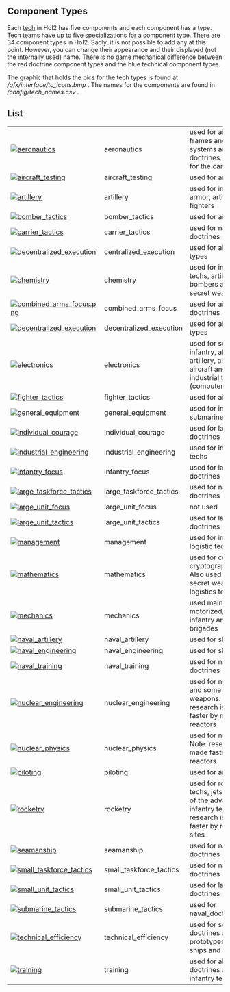 ##  Component Types 

Each [tech](/wiki/Tech_Tree "Tech Tree") in HoI2 has five components and
each component has a type. [Tech
teams](/wiki/Tech_Teams_by_Country "Tech Teams by Country") have up to
five specializations for a component type. There are 34 component types
in HoI2. Sadly, it is not possible to add any at this point. However,
you can change their appearance and their displayed (not the internally
used) name. There is no game mechanical difference between the red
doctrine component types and the blue technical component types.

The graphic that holds the pics for the tech types is found at
*/gfx/interface/tc_icons.bmp* . The names for the components are found
in */config/tech_names.csv* .

##  List 

|                                                                                                                                          |                         |                                                                                                                           |
|------------------------------------------------------------------------------------------------------------------------------------------|-------------------------|---------------------------------------------------------------------------------------------------------------------------|
| [![aeronautics](/images/a/a1/Aeronautics.png)](/wiki/File:Aeronautics.png "aeronautics")                                                 | aeronautics             | used for aircraft frames and propulsion systems and some air doctrines. Also used for the carrier techs.                  |
| [![aircraft_testing](/images/8/87/Aircraft_testing.png)](/wiki/File:Aircraft_testing.png "aircraft_testing")                             | aircraft_testing        | used for air doctrines                                                                                                    |
| [![artillery](/images/d/d8/Artillery.png)](/wiki/File:Artillery.png "artillery")                                                         | artillery               | used for infantry, armor, artillery and fighters                                                                          |
| [![bomber_tactics](/images/2/26/Bomber_tactics.png)](/wiki/File:Bomber_tactics.png "bomber_tactics")                                     | bomber_tactics          | used for air doctrines                                                                                                    |
| [![carrier_tactics](/images/e/e9/Carrier_tactics.png)](/wiki/File:Carrier_tactics.png "carrier_tactics")                                 | carrier_tactics         | used for naval doctrines                                                                                                  |
| [![decentralized_execution](/images/b/bc/Centralized_execution.png)](/wiki/File:Centralized_execution.png "decentralized_execution")     | centralized_execution   | used for all doctrine types                                                                                               |
| [![chemistry](/images/1/19/Chemistry.png)](/wiki/File:Chemistry.png "chemistry")                                                         | chemistry               | used for industrial techs, artillery, bombers and some secret weapons                                                     |
| [![combined_arms_focus.png](/images/f/f8/Combined_arms_focus.png)](/wiki/File:Combined_arms_focus.png "combined_arms_focus.png")         | combined_arms_focus     | used for air and land doctrines                                                                                           |
| [![decentralized_execution](/images/0/0d/Decentralized_execution.png)](/wiki/File:Decentralized_execution.png "decentralized_execution") | decentralized_execution | used for all doctrine types                                                                                               |
| [![electronics](/images/d/dd/Electronics.png)](/wiki/File:Electronics.png "electronics")                                                 | electronics             | used for some infantry, all armor and artillery, all ship and aircraft and some industrial techs (computers, radar)       |
| [![fighter_tactics](/images/8/8a/Fighter_tactics.png)](/wiki/File:Fighter_tactics.png "fighter_tactics")                                 | fighter_tactics         | used for air doctrines                                                                                                    |
| [![general_equipment](/images/2/20/General_equipment.png)](/wiki/File:General_equipment.png "general_equipment")                         | general_equipment       | used for infantry and submarine techs                                                                                     |
| [![individual_courage](/images/3/38/Individual_courage.png)](/wiki/File:Individual_courage.png "individual_courage")                     | individual_courage      | used for land doctrines                                                                                                   |
| [![industrial_engineering](/images/7/79/Industrial_engineering.png)](/wiki/File:Industrial_engineering.png "industrial_engineering")     | industrial_engineering  | used for industry techs                                                                                                   |
| [![infantry_focus](/images/b/be/Infantry_focus.png)](/wiki/File:Infantry_focus.png "infantry_focus")                                     | infantry_focus          | used for land doctrines                                                                                                   |
| [![large_taskforce_tactics](/images/e/e7/Large_taskforce_tactics.png)](/wiki/File:Large_taskforce_tactics.png "large_taskforce_tactics") | large_taskforce_tactics | used for naval doctrines                                                                                                  |
| [![large_unit_focus](/images/f/f5/Large_unit_focus.png)](/wiki/File:Large_unit_focus.png "large_unit_focus")                             | large_unit_focus        | not used                                                                                                                  |
| [![large_unit_tactics](/images/1/1d/Large_unit_tactics.png)](/wiki/File:Large_unit_tactics.png "large_unit_tactics")                     | large_unit_tactics      | used for land doctrines                                                                                                   |
| [![management](/images/c/c7/Management.png)](/wiki/File:Management.png "management")                                                     | management              | used for industry and logistic techs                                                                                      |
| [![mathematics](/images/7/79/Mathematics.png)](/wiki/File:Mathematics.png "mathematics")                                                 | mathematics             | used for computer and cryptography techs. Also used for some secret weapons and logistics techs                           |
| [![mechanics](/images/a/a1/Mechanics.png)](/wiki/File:Mechanics.png "mechanics")                                                         | mechanics               | used mainly for armor, motorized/mechanized infantry and artillery brigades                                               |
| [![naval_artillery](/images/e/ea/Naval_artillery.png)](/wiki/File:Naval_artillery.png "naval_artillery")                                 | naval_artillery         | used for ships                                                                                                            |
| [![naval_engineering](/images/0/09/Naval_engineering.png)](/wiki/File:Naval_engineering.png "naval_engineering")                         | naval_engineering       | used for ships                                                                                                            |
| [![naval_training](/images/1/10/Naval_training.png)](/wiki/File:Naval_training.png "naval_training")                                     | naval_training          | used for naval doctrines                                                                                                  |
| [![nuclear_engineering](/images/0/05/Nuclear_engineering.png)](/wiki/File:Nuclear_engineering.png "nuclear_engineering")                 | nuclear_engineering     | used for nuclear techs and some secret weapons. Note: research is made faster by nuclear reactors                         |
| [![nuclear_physics](/images/a/a1/Nuclear_physics.png)](/wiki/File:Nuclear_physics.png "nuclear_physics")                                 | nuclear_physics         | used for nuclear techs. Note: research is made faster by nuclear reactors                                                 |
| [![piloting](/images/6/6b/Piloting.png)](/wiki/File:Piloting.png "piloting")                                                             | piloting                | used for air doctrines                                                                                                    |
| [![rocketry](/images/5/51/Rocketry.png)](/wiki/File:Rocketry.png "rocketry")                                                             | rocketry                | used for rocketry techs, jets and some of the advanced infantry techs. Note: research is made faster by rocket test sites |
| [![seamanship](/images/2/22/Seamanship.png)](/wiki/File:Seamanship.png "seamanship")                                                     | seamanship              | used for naval doctrines                                                                                                  |
| [![small_taskforce_tactics](/images/4/48/Small_taskforce_tactics.png)](/wiki/File:Small_taskforce_tactics.png "small_taskforce_tactics") | small_taskforce_tactics | used for naval doctrines                                                                                                  |
| [![small_unit_tactics](/images/2/2f/Small_unit_tactics.png)](/wiki/File:Small_unit_tactics.png "small_unit_tactics")                     | small_unit_tactics      | used for land doctrines                                                                                                   |
| [![submarine_tactics](/images/6/61/Submarine_tactics.png)](/wiki/File:Submarine_tactics.png "submarine_tactics")                         | submarine_tactics       | used for naval_doctrines                                                                                                  |
| [![technical_efficiency](/images/9/9d/Technical_efficiency.png)](/wiki/File:Technical_efficiency.png "technical_efficiency")             | technical_efficiency    | used for some land doctrines and prototypes of vehicles, ships and aircraft                                               |
| [![training](/images/b/b1/Training.png)](/wiki/File:Training.png "training")                                                             | training                | used for all land doctrines and a lot of infantry techs                                                                   |
